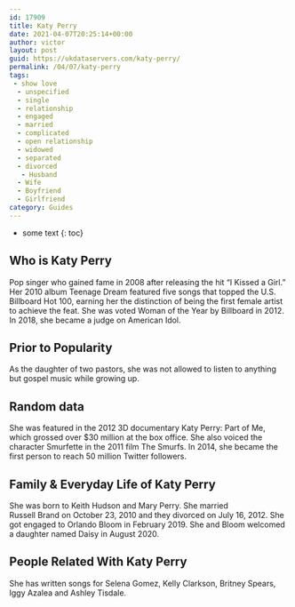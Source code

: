 ```yaml
---
id: 17909
title: Katy Perry
date: 2021-04-07T20:25:14+00:00
author: victor
layout: post
guid: https://ukdataservers.com/katy-perry/
permalink: /04/07/katy-perry
tags:
 - show love
  - unspecified
  - single
  - relationship
  - engaged
  - married
  - complicated
  - open relationship
  - widowed
  - separated
  - divorced
   - Husband
  - Wife
  - Boyfriend
  - Girlfriend
category: Guides
---
```


* some text
{: toc}


## Who is Katy Perry



Pop singer who gained fame in 2008 after releasing the hit &#8220;I Kissed a Girl.&#8221; Her 2010 album Teenage Dream featured five songs that topped the U.S. Billboard Hot 100, earning her the distinction of being the first female artist to achieve the feat. She was voted Woman of the Year by Billboard in 2012. In 2018, she became a judge on American Idol.

                
                
                
## Prior to Popularity



As the daughter of two pastors, she was not allowed to listen to anything but gospel music while growing up.

                
                
                
## Random data



She was featured in the 2012 3D documentary Katy Perry: Part of Me, which grossed over $30 million at the box office. She also voiced the character Smurfette in the 2011 film The Smurfs. In 2014, she became the first person to reach 50 million Twitter followers. 

                
                
                
## Family & Everyday Life of Katy Perry



She was born to Keith Hudson and Mary Perry. She married<br /> Russell Brand on October 23, 2010 and they divorced on July 16, 2012. She got engaged to Orlando Bloom in February 2019. She and Bloom welcomed a daughter named Daisy in August 2020. 

                
                
                
## People Related With Katy Perry



She has written songs for Selena Gomez, Kelly Clarkson, Britney Spears, Iggy Azalea and Ashley Tisdale. 

                
              
            
          
          
          